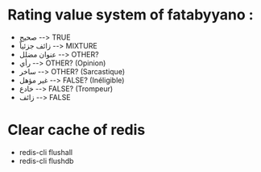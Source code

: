 # Rating value system of fatabyyano :

- صحيح --> TRUE
- زائف جزئياً --> MIXTURE
- عنوان مضلل --> OTHER?
- رأي --> OTHER? (Opinion)
- ساخر --> OTHER? (Sarcastique)
- غير مؤهل --> FALSE? (Inéligible)
- خادع --> FALSE? (Trompeur)
- زائف --> FALSE

# Clear cache of redis
- redis-cli flushall
- redis-cli flushdb


